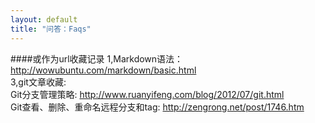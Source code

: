 ```yaml
---
layout: default
title: "问答：Faqs"
---
```


####或作为url收藏记录
1,Markdown语法：<http://wowubuntu.com/markdown/basic.html>  
3,git文章收藏:  
Git分支管理策略: <http://www.ruanyifeng.com/blog/2012/07/git.html>    
Git查看、删除、重命名远程分支和tag: <http://zengrong.net/post/1746.htm>



<!-- Blog Comments -->
<div class="media">
  <!-- UY BEGIN -->
  <div id="uyan_frame">
  </div>
  <script type="text/javascript" src="http://v2.uyan.cc/code/uyan.js?uid=1511840">
  </script>
  <!-- UY END -->
</div>
